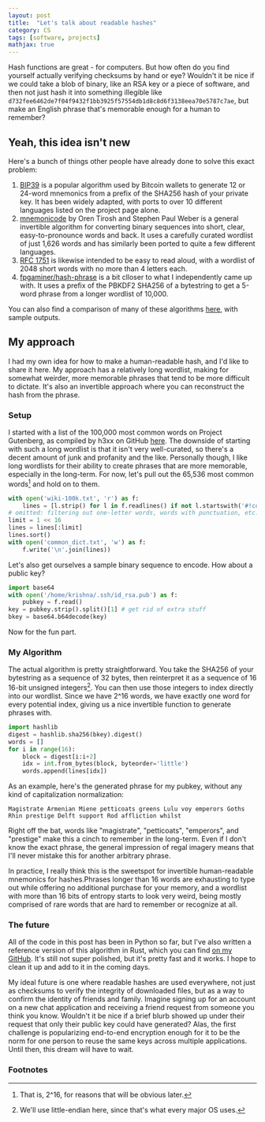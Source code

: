 ```yaml
---
layout: post
title:  "Let's talk about readable hashes"
category: CS
tags: [software, projects]
mathjax: true
---
```


Hash functions are great - for computers. But how often do you find yourself actually verifying checksums by hand or eye? Wouldn't it be nice if we could take a blob of binary, like an RSA key or a piece of software, and then not just hash it into something illegible like `d732fee6462de7f04f9432f1bb3925f57554db1d8c8d6f3138eea70e5787c7ae`, but make an English phrase that's memorable enough for a human to remember?

## Yeah, this idea isn't new

Here's a bunch of things other people have already done to solve this exact problem:

1. [BIP39](https://github.com/bitcoin/bips/blob/master/bip-0039.mediawiki) is a popular algorithm used by Bitcoin wallets to generate 12 or 24-word mnemonics from a prefix of the SHA256 hash of your private key. It has been widely adapted, with ports to over 10 different languages listed on the project page alone.
2. [mnemonicode](https://github.com/singpolyma/mnemonicode) by Oren Tirosh and Stephen Paul Weber is a general invertible algorithm for converting binary sequences into short, clear, easy-to-pronounce words and back. It uses a carefully curated wordlist of just 1,626 words and has similarly been ported to quite a few different languages.
3. [RFC 1751](https://tools.ietf.org/html/rfc1751) is likewise intended to be easy to read aloud, with a wordlist of 2048 short words with no more than 4 letters each.
4. [fpgaminer/hash-phrase](https://github.com/fpgaminer/hash-phrase) is a bit clloser to what I independently came up with. It uses a prefix of the PBKDF2 SHA256 of a bytestring to get a 5-word phrase from a longer wordlist of 10,000.

You can also find a comparison of many of these algorithms [here](https://gist.github.com/raineorshine/8d67049c0aaaa082614e417660462fda), with sample outputs.

## My approach

I had my own idea for how to make a human-readable hash, and I'd like to share it here. My approach has a relatively long wordlist, making for somewhat weirder, more memorable phrases that tend to be more difficult to dictate. It's also an invertible approach where you can reconstruct the hash from the phrase.

### Setup

I started with a list of the 100,000 most common words on Project Gutenberg, as compiled by h3xx on GitHub [here](https://gist.github.com/h3xx/1976236). The downside of starting with such a long wordlist is that it isn't very well-curated, so there's a decent amount of junk and profanity and the like. Personally though, I like long wordlists for their ability to create phrases that are more memorable, especially in the long-term. For now, let's pull out the 65,536 most common words[^1] and hold on to them.

```python
with open('wiki-100k.txt', 'r') as f:
    lines = [l.strip() for l in f.readlines() if not l.startswith('#!comment')]
# omitted: filtering out one-letter words, words with punctuation, etc.
limit = 1 << 16
lines = lines[:limit]
lines.sort()
with open('common_dict.txt', 'w') as f:
    f.write('\n'.join(lines))
```

Let's also get ourselves a sample binary sequence to encode. How about a public key?

```python
import base64
with open('/home/krishna/.ssh/id_rsa.pub') as f:
    pubkey = f.read()
key = pubkey.strip().split()[1] # get rid of extra stuff
bkey = base64.b64decode(key)
```

Now for the fun part.

### My Algorithm

The actual algorithm is pretty straightforward. You take the SHA256 of your bytestring as a sequence of 32 bytes, then reinterpret it as a sequence of 16 16-bit unsigned integers[^2]. You can then use those integers to index directly into our wordlist. Since we have 2^16 words, we have exactly one word for every potential index, giving us a nice invertible function to generate phrases with.

```python
import hashlib
digest = hashlib.sha256(bkey).digest()
words = []
for i in range(16):
    block = digest[i:i+2]
    idx = int.from_bytes(block, byteorder='little')
    words.append(lines[idx])
```

As an example, here's the generated phrase for my pubkey, without any kind of capitalization normalization:

```
Magistrate Armenian Miene petticoats greens Lulu voy emperors Goths Rhin prestige Delft support Rod affliction whilst
```

Right off the bat, words like "magistrate", "petticoats", "emperors", and "prestige" make this a cinch to remember in the long-term. Even if I don't know the exact phrase, the general impression of regal imagery means that I'll never mistake this for another arbitrary phrase.

In practice, I really think this is the sweetspot for invertible human-readable mnemonics for hashes.Phrases longer than 16 words are exhausting to type out while offering no additional purchase for your memory, and a wordlist with more than 16 bits of entropy starts to look very weird, being mostly comprised of rare words that are hard to remember or recognize at all.

### The future

All of the code in this post has been in Python so far, but I've also written a reference version of this algorithm in Rust, which you can find [on my GitHub](https://github.com/krishnachittur/readable-hashes/tree/master). It's still not super polished, but it's pretty fast and it works. I hope to clean it up and add to it in the coming days.

My ideal future is one where readable hashes are used everywhere, not just as checksums to verify the integrity of downloaded files, but as a way to confirm the identity of friends and family. Imagine signing up for an account on a new chat application and receiving a friend request from someone you think you know. Wouldn't it be nice if a brief blurb showed up under their request that only their public key could have generated? Alas, the first challenge is popularizing end-to-end encryption enough for it to be the norm for one person to reuse the same keys across multiple applications. Until then, this dream will have to wait.

### Footnotes

[^1]: That is, 2^16, for reasons that will be obvious later.
[^2]: We'll use little-endian here, since that's what every major OS uses.